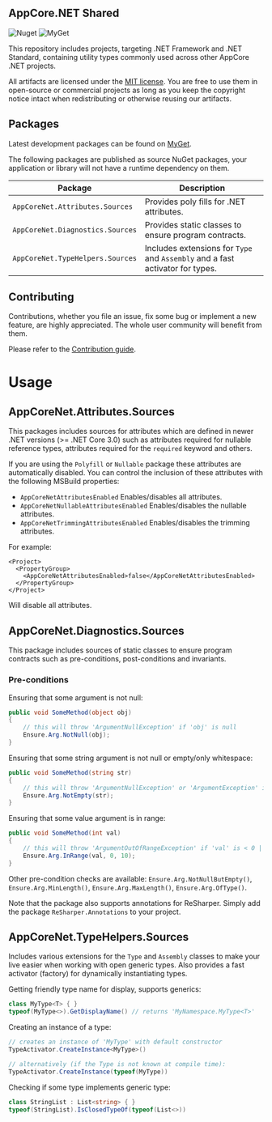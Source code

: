 AppCore.NET Shared
------------------

![Nuget](https://img.shields.io/nuget/v/AppCoreNet.Attributes.Sources?label=NuGet) ![MyGet](https://img.shields.io/myget/appcorenet/vpre/AppCoreNet.Attributes.Sources?label=MyGet)

This repository includes projects, targeting .NET Framework and .NET Standard, containing utility types commonly
used across other AppCore .NET projects.

All artifacts are licensed under the [MIT license](LICENSE). You are free to use them in open-source or commercial
projects as long as you keep the copyright notice intact when redistributing or otherwise reusing our artifacts.

## Packages

Latest development packages can be found on [MyGet](https://www.myget.org/gallery/appcorenet).

The following packages are published as source NuGet packages, your application or library will not
have a runtime dependency on them.

| Package                          | Description                                                                   |
|----------------------------------|-------------------------------------------------------------------------------|
| `AppCoreNet.Attributes.Sources`  | Provides poly fills for .NET attributes.                                      |
| `AppCoreNet.Diagnostics.Sources` | Provides static classes to ensure program contracts.                          |
| `AppCoreNet.TypeHelpers.Sources` | Includes extensions for `Type` and `Assembly` and a fast activator for types. |

## Contributing

Contributions, whether you file an issue, fix some bug or implement a new feature, are highly appreciated. The whole user community
will benefit from them.

Please refer to the [Contribution guide](CONTRIBUTING.md).

# Usage

## AppCoreNet.Attributes.Sources

This packages includes sources for attributes which are defined in newer .NET versions (>= .NET Core 3.0) such as
attributes required for nullable reference types, attributes required for the `required` keyword and others.

If you are using the `Polyfill` or `Nullable` package these attributes are automatically disabled. You can control the
inclusion of these attributes with the following MSBuild properties:

- `AppCoreNetAttributesEnabled`
  Enables/disables all attributes.
- `AppCoreNetNullableAttributesEnabled`
  Enables/disables the nullable attributes.
- `AppCoreNetTrimmingAttributesEnabled`
  Enables/disables the trimming attributes.


For example:

```msbuild
<Project>
  <PropertyGroup>
    <AppCoreNetAttributesEnabled>false</AppCoreNetAttributesEnabled>
  </PropertyGroup>
</Project>
```

Will disable all attributes.

## AppCoreNet.Diagnostics.Sources

This package includes sources of static classes to ensure program contracts such as pre-conditions, post-conditions and
invariants.

### Pre-conditions

Ensuring that some argument is not null:
```csharp
public void SomeMethod(object obj)
{
    // this will throw 'ArgumentNullException' if 'obj' is null
    Ensure.Arg.NotNull(obj);
}
```

Ensuring that some string argument is not null or empty/only whitespace:
```csharp
public void SomeMethod(string str)
{
    // this will throw 'ArgumentNullException' or 'ArgumentException' if 'str' is null or empty
    Ensure.Arg.NotEmpty(str);
}
```

Ensuring that some value argument is in range:
```csharp
public void SomeMethod(int val)
{
    // this will throw 'ArgumentOutOfRangeException' if 'val' is < 0 || > 10
    Ensure.Arg.InRange(val, 0, 10);
}
```

Other pre-condition checks are available: `Ensure.Arg.NotNullButEmpty()`, `Ensure.Arg.MinLength()`, `Ensure.Arg.MaxLength()`, `Ensure.Arg.OfType()`.

Note that the package also supports annotations for ReSharper. Simply add the package `ReSharper.Annotations` to your
project.

## AppCoreNet.TypeHelpers.Sources

Includes various extensions for the `Type` and `Assembly` classes to make your live easier when working
with open generic types. Also provides a fast activator (factory) for dynamically instantiating types.

Getting friendly type name for display, supports generics:
```csharp
class MyType<T> { }
typeof(MyType<>).GetDisplayName() // returns 'MyNamespace.MyType<T>'
```

Creating an instance of a type:

```csharp
// creates an instance of 'MyType' with default constructor
TypeActivator.CreateInstance<MyType>()

// alternatively (if the Type is not known at compile time):
TypeActivator.CreateInstance(typeof(MyType))
```

Checking if some type implements generic type:

```csharp
class StringList : List<string> { }
typeof(StringList).IsClosedTypeOf(typeof(List<>))
```
